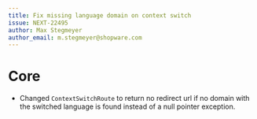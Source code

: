 ```yaml
---
title: Fix missing language domain on context switch
issue: NEXT-22495
author: Max Stegmeyer
author_email: m.stegmeyer@shopware.com
---
```

# Core
* Changed `ContextSwitchRoute` to return no redirect url if no domain with the switched language is found instead of a null pointer exception.
